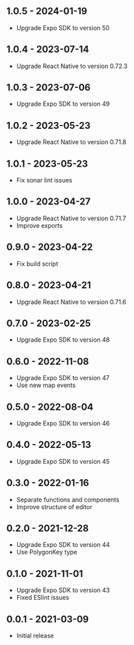 ## 1.0.5 - 2024-01-19

* Upgrade Expo SDK to version 50

## 1.0.4 - 2023-07-14

* Upgrade React Native to version 0.72.3

## 1.0.3 - 2023-07-06

* Upgrade Expo SDK to version 49

## 1.0.2 - 2023-05-23

* Upgrade React Native to version 0.71.8

## 1.0.1 - 2023-05-23

* Fix sonar lint issues

## 1.0.0 - 2023-04-27

* Upgrade React Native to version 0.71.7
* Improve exports

## 0.9.0 - 2023-04-22

* Fix build script

## 0.8.0 - 2023-04-21

* Upgrade React Native to version 0.71.6

## 0.7.0 - 2023-02-25

* Upgrade Expo SDK to version 48

## 0.6.0 - 2022-11-08

* Upgrade Expo SDK to version 47
* Use new map events

## 0.5.0 - 2022-08-04

* Upgrade Expo SDK to version 46

## 0.4.0 - 2022-05-13

* Upgrade Expo SDK to version 45

## 0.3.0 - 2022-01-16

* Separate functions and components
* Improve structure of editor

## 0.2.0 - 2021-12-28

* Upgrade Expo SDK to version 44
* Use PolygonKey type

## 0.1.0 - 2021-11-01

* Upgrade Expo SDK to version 43
* Fixed ESlint issues

## 0.0.1 - 2021-03-09

* Initial release
